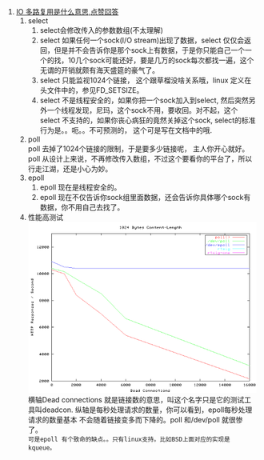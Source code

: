1. [IO 多路复用是什么意思,点赞回答](https://www.zhihu.com/question/32163005)   
    1. select
        1. select会修改传入的参数数组(不太理解)  
        1. select 如果任何一个sock(I/O stream)出现了数据，select 仅仅会返回，但是并不会告诉你是那个sock上有数据，于是你只能自己一个一个的找，10几个sock可能还好，要是几万的sock每次都找一遍，这个无谓的开销就颇有海天盛筵的豪气了。
        1. select 只能监视1024个链接， 这个跟草榴没啥关系哦，linux 定义在头文件中的，参见FD_SETSIZE。  
        1. select 不是线程安全的，如果你把一个sock加入到select, 然后突然另外一个线程发现，尼玛，这个sock不用，要收回。对不起，这个select 不支持的，如果你丧心病狂的竟然关掉这个sock, select的标准行为是。。呃。。不可预测的， 这个可是写在文档中的哦.
    1. poll   
        poll 去掉了1024个链接的限制，于是要多少链接呢， 主人你开心就好。
        poll 从设计上来说，不再修改传入数组，不过这个要看你的平台了，所以行走江湖，还是小心为妙。
    1. epoll  
        1. epoll 现在是线程安全的。    
        1. epoll 现在不仅告诉你sock组里面数据，还会告诉你具体哪个sock有数据，你不用自己去找了。   
    1. 性能高测试   
    ![](https://github.com/lwwjxz/Blogs/blob/master/image/5a56c4677da1c10153ed22a3f6dfeab4_hd.png)     
    横轴Dead connections 就是链接数的意思，叫这个名字只是它的测试工具叫deadcon. 纵轴是每秒处理请求的数量，你可以看到，epoll每秒处理请求的数量基本     不会随着链接变多而下降的。poll 和/dev/poll 就很惨了。    
    `可是epoll 有个致命的缺点。。只有linux支持。比如BSD上面对应的实现是kqueue。`
